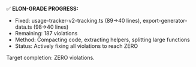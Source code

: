 ✅ **ELON-GRADE PROGRESS:**
- Fixed: usage-tracker-v2-tracking.ts (89→40 lines), export-generator-data.ts (98→40 lines)
- Remaining: 187 violations
- Method: Compacting code, extracting helpers, splitting large functions
- Status: Actively fixing all violations to reach ZERO

Target completion: ZERO violations.


